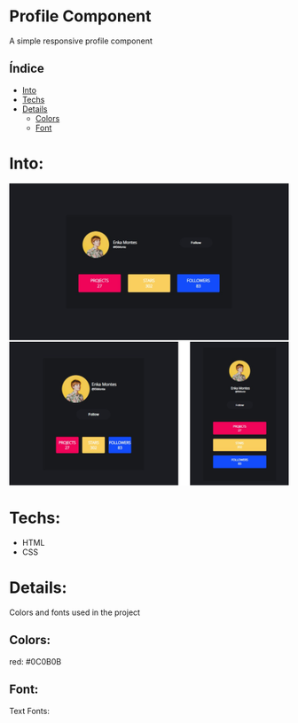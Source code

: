 # Profile Component

A simple responsive profile component


## Índice

* [Into](#Into) 
* [Techs](#Techs)
* [Details](#Details)
  * [Colors](#Colors)
  * [Font](#Font)


# Into: 

<img src="https://github.com/GuilhermeAntonio/Profile-Component/blob/main/imgs/Demo1.jpg?raw=true" alt="Demo">
<img src="https://raw.githubusercontent.com/GuilhermeAntonio/Profile-Component/main/imgs/Demo2.png" alt="Demo">


# Techs: 
- HTML
- CSS

# Details:

Colors and fonts used in the project

## Colors:
red: #0C0B0B<br>

## Font:
Text Fonts:
